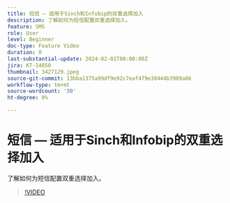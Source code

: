 ```yaml
---
title: 短信 — 适用于Sinch和Infobip的双重选择加入
description: 了解如何为短信配置双重选择加入。
feature: SMS
role: User
level: Beginner
doc-type: Feature Video
duration: 0
last-substantial-update: 2024-02-01T00:00:00Z
jira: KT-14850
thumbnail: 3427129.jpeg
source-git-commit: 13bba1375a99df9e92c7eaf479e38444b3909a86
workflow-type: tm+mt
source-wordcount: '30'
ht-degree: 0%

---
```



# 短信 — 适用于Sinch和Infobip的双重选择加入

了解如何为短信配置双重选择加入。

>[!VIDEO](https://video.tv.adobe.com/v/3427129/?learn=on)
